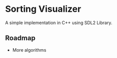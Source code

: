 
# Sorting Visualizer

A simple implementation in C++ using SDL2 Library.


## Roadmap

- More algorithms


